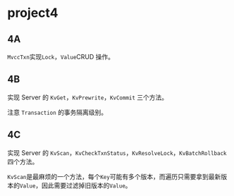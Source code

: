 # project4

## 4A

`MvccTxn`实现`Lock`，`Value`CRUD 操作。

## 4B

实现 Server 的 `KvGet`，`KvPrewrite`，`KvCommit` 三个方法。

注意 `Transaction` 的事务隔离级别。

## 4C

实现 Server 的 `KvScan`，`KvCheckTxnStatus`，`KvResolveLock`，`KvBatchRollback` 四个方法。

`KvScan`是最麻烦的一个方法，每个`Key`可能有多个版本，而遍历只需要拿到最新版本的`Value`，因此需要过滤掉旧版本的`Value`。
